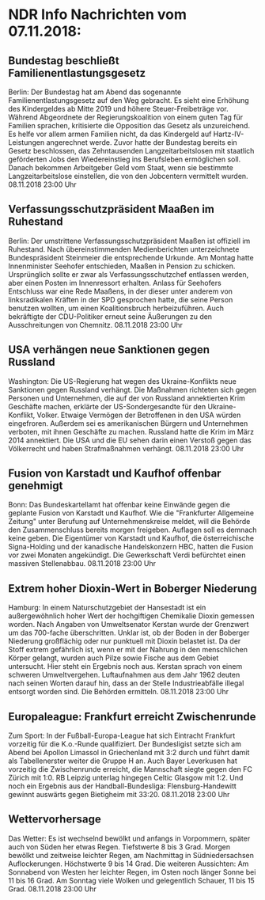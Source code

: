 # NDR Info Nachrichten vom 07.11.2018:


## Bundestag beschließt Familienentlastungsgesetz
Berlin: Der Bundestag hat am Abend das sogenannte Familienentlastungsgesetz auf den Weg gebracht. Es sieht eine Erhöhung des Kindergeldes ab Mitte 2019 und höhere Steuer-Freibeträge vor. Während Abgeordnete der Regierungskoalition von einem guten Tag für Familien sprachen, kritisierte die Opposition das Gesetz als unzureichend. Es helfe vor allem armen Familien nicht, da das Kindergeld auf Hartz-IV-Leistungen angerechnet werde. Zuvor hatte der Bundestag bereits ein Gesetz beschlossen, das Zehntausenden Langzeitarbeitslosen mit staatlich geförderten Jobs den Wiedereinstieg ins Berufsleben ermöglichen soll. Danach bekommen Arbeitgeber Geld vom Staat, wenn sie bestimmte Langzeitarbeitslose einstellen, die von den Jobcentern vermittelt wurden. 08.11.2018 23:00 Uhr 

## Verfassungsschutzpräsident Maaßen im Ruhestand
Berlin: Der umstrittene Verfassungsschutzpräsident Maaßen ist offiziell im Ruhestand. Nach übereinstimmenden Medienberichten unterzeichnete Bundespräsident Steinmeier die entsprechende Urkunde. Am Montag hatte Innenminister Seehofer entschieden, Maaßen in Pension zu schicken. Ursprünglich sollte er zwar als Verfassungsschutzchef entlassen werden, aber einen Posten im Innenressort erhalten. Anlass für Seehofers Entschluss war eine Rede Maaßens, in der dieser unter anderem von linksradikalen Kräften in der SPD gesprochen hatte, die seine Person benutzen wollten, um einen Koalitionsbruch herbeizuführen. Auch bekräftigte der CDU-Politiker erneut seine Äußerungen zu den Ausschreitungen von Chemnitz. 08.11.2018 23:00 Uhr 

## USA verhängen neue Sanktionen gegen Russland
Washington: Die US-Regierung hat wegen des Ukraine-Konflikts neue Sanktionen gegen Russland verhängt. Die Maßnahmen richteten sich gegen Personen und Unternehmen, die auf der von Russland annektierten Krim Geschäfte machen, erklärte der US-Sondergesandte für den Ukraine-Konflikt, Volker. Etwaige Vermögen der Betroffenen in den USA würden eingefroren. Außerdem sei es amerikanischen Bürgern und Unternehmen verboten, mit ihnen Geschäfte zu machen. Russland hatte die Krim im März 2014 annektiert. Die USA und die EU sehen darin einen Verstoß gegen das Völkerrecht und haben Strafmaßnahmen verhängt. 08.11.2018 23:00 Uhr 

## Fusion von Karstadt und Kaufhof offenbar genehmigt
Bonn: Das Bundeskartellamt hat offenbar keine Einwände gegen die geplante Fusion von Karstadt und Kaufhof. Wie die "Frankfurter Allgemeine Zeitung" unter Berufung auf Unternehmenskreise meldet, will die Behörde den Zusammenschluss bereits morgen freigeben. Auflagen soll es demnach keine geben. Die Eigentümer von Karstadt und Kaufhof, die österreichische Signa-Holding und der kanadische Handelskonzern HBC, hatten die Fusion vor zwei Monaten angekündigt. Die Gewerkschaft Verdi befürchtet einen massiven Stellenabbau. 08.11.2018 23:00 Uhr 

## Extrem hoher Dioxin-Wert in Boberger Niederung
Hamburg: In einem Naturschutzgebiet der Hansestadt ist ein außergewöhnlich hoher Wert der hochgiftigen Chemikalie Dioxin gemessen worden. Nach Angaben von Umweltsenator Kerstan wurde der Grenzwert um das 700-fache überschritten. Unklar ist, ob der Boden in der Boberger Niederung großflächig oder nur punktuell mit Dioxin belastet ist. Da der Stoff extrem gefährlich ist, wenn er mit der Nahrung in den menschlichen Körper gelangt, wurden auch Pilze sowie Fische aus dem Gebiet untersucht. Hier steht ein Ergebnis noch aus. Kerstan sprach von einem schweren Umweltvergehen. Luftaufnahmen aus dem Jahr 1962 deuten nach seinen Worten darauf hin, dass an der Stelle Industrieabfälle illegal entsorgt worden sind. Die Behörden ermitteln. 08.11.2018 23:00 Uhr 

## Europaleague: Frankfurt erreicht Zwischenrunde
Zum Sport: In der Fußball-Europa-League hat sich Eintracht Frankfurt vorzeitig für die K.o.-Runde qualifiziert. Der Bundesligist setzte sich am Abend bei Apollon Limassol in Griechenland mit 3:2 durch und führt damit als Tabellenerster weiter die Gruppe H an. Auch Bayer Leverkusen hat vorzeitig die Zwischenrunde erreicht, die Mannschaft siegte gegen den FC Zürich mit 1:0. RB Leipzig unterlag hingegen Celtic Glasgow mit 1:2. Und noch ein Ergebnis aus der Handball-Bundesliga: Flensburg-Handewitt gewinnt auswärts gegen Bietigheim mit 33:20. 08.11.2018 23:00 Uhr 

## Wettervorhersage
Das Wetter: Es ist wechselnd bewölkt und anfangs in Vorpommern, später auch von Süden her etwas Regen. Tiefstwerte 8 bis 3 Grad. Morgen bewölkt und zeitweise leichter Regen, am Nachmittag in Südniedersachsen Auflockerungen. Höchstwerte 9 bis 14 Grad. Die weiteren Aussichten: Am Sonnabend von Westen her leichter Regen, im Osten noch länger Sonne bei 11 bis 16 Grad. Am Sonntag viele Wolken und gelegentlich Schauer, 11 bis 15 Grad. 08.11.2018 23:00 Uhr 
